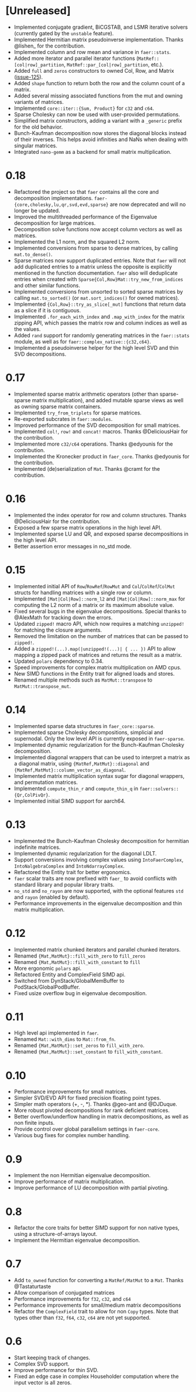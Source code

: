# [Unreleased]
- Implemented conjugate gradient, BiCGSTAB, and LSMR iterative solvers (currently gated by the `unstable` feature).
- Implemented Hermitian matrix pseudoinverse implementation. Thanks @lishen_ for the contribution.
- Implemented column and row mean and variance in `faer::stats`.
- Added more iterator and parallel iterator functions (`MatRef::[col|row]_partition`, `MatRef::par_[col|row]_partition`, etc.).
- Added `full` and `zeros` constructors to owned Col, Row, and Matrix ([issue-125](https://github.com/sarah-ek/faer-rs/issues/125)).
- Added `shape` function to return both the row and the column count of a matrix.
- Added several missing associated functions from the mut and owning variants of matrices.
- Implemented `core::iter::{Sum, Product}` for `c32` and `c64`.
- Sparse Cholesky can now be used with user-provided permutations.
- Simplified matrix constructors, adding a variant with a `_generic` prefix for the old behavior.
- Bunch-Kaufman decomposition now stores the diagonal blocks instead of their inverses. This helps avoid infinities and NaNs when dealing with singular matrices.
- Integrated `nano-gemm` as a backend for small matrix multiplication.

# 0.18
- Refactored the project so that `faer` contains all the core and decomposition implementations. `faer-{core,cholesky,lu,qr,svd,evd,sparse}` are now deprecated and will no longer be updated.
- Improved the multithreaded performance of the Eigenvalue decomposition for large matrices.
- Decomposition solve functions now accept column vectors as well as matrices.
- Implemented the L1 norm, and the squared L2 norm.
- Implemented conversions from sparse to dense matrices, by calling `mat.to_dense()`.
- Sparse matrices now support duplicated entries. Note that `faer` will not add duplicated entries to a matrix unless the opposite is explicitly mentioned in the function documentation. `faer` also will deduplicate entries when created with `Sparse{Col,Row}Mat::try_new_from_indices` and other similar functions.
- Implemented conversions from unsorted to sorted sparse matrices by calling `mat.to_sorted()` (or `mat.sort_indices()` for owned matrices).
- Implemented `{Col,Row}::try_as_slice[_mut]` functions that return data as a slice if it is contiguous.
- Implemented `.for_each_with_index` and `.map_with_index` for the matrix zipping API, which passes the matrix row and column indices as well as the values.
- Added `rand` support for randomly generating matrices in the `faer::stats` module, as well as for `faer::complex_native::{c32,c64}`.
- Implemented a pseudoinverse helper for the high level SVD and thin SVD decompositions.

# 0.17
- Implemented sparse matrix arithmetic operators (other than sparse-sparse matrix multiplication), and added mutable sparse views as well as owning sparse matrix containers.
- Implemented `try_from_triplets` for sparse matrices.
- Re-exported subcrates in `faer::modules`.
- Improved performance of the SVD decomposition for small matrices.
- Implemented `col!`, `row!` and `concat!` macros. Thanks @DeliciousHair for the contribution.
- Implemented more `c32/c64` operations. Thanks @edyounis for the contribution.
- Implemented the Kronecker product in `faer_core`. Thanks @edyounis for the contribution.
- Implemented (de)serialization of `Mat`. Thanks @cramt for the contribution.

# 0.16
- Implemented the index operator for row and column structures. Thanks @DeliciousHair for the contribution.
- Exposed a few sparse matrix operations in the high level API.
- Implemented sparse LU and QR, and exposed sparse decompositions in the high level API.
- Better assertion error messages in no_std mode.

# 0.15
- Implemented initial API of `Row`/`RowRef`/`RowMut` and `Col`/`ColRef`/`ColMut` structs for handling matrices with a single row or column.
- Implemented `[Mat|Col|Row]::norm_l2` and `[Mat|Col|Row]::norm_max` for computing the L2 norm of a matrix or its maximum absolute value.
- Fixed several bugs in the eigenvalue decompositions. Special thanks to @AlexMath for tracking down the errors.
- Updated `zipped!` macro API, which now requires a matching `unzipped!` for matching the closure arguments.
- Removed the limitation on the number of matrices that can be passed to `zipped!`.
- Added a `zipped!(...).map(|unzipped!(...)| { ... })` API to allow mapping a zipped pack of matrices and returns the result as a matrix.
- Updated `polars` dependency to 0.34.
- Speed improvements for complex matrix multiplication on AMD cpus.
- New SIMD functions in the Entity trait for aligned loads and stores.
- Renamed multiple methods such as `MatMut::transpose` to `MatMut::transpose_mut`.

# 0.14
- Implemented sparse data structures in `faer_core::sparse`.
- Implemented sparse Cholesky decompositions, simplicial and supernodal. Only the low level API is currently exposed in `faer-sparse`.
- Implemented dynamic regularization for the Bunch-Kaufman Cholesky decomposition.
- Implemented diagonal wrappers that can be used to interpret a matrix as a diagonal matrix, using `{MatRef,MatMut}::diagonal` and `{MatRef,MatMut}::column_vector_as_diagonal`.
- Implemented matrix multiplication syntax sugar for diagonal wrappers, and permutation matrices.
- Implemented `compute_thin_r` and `compute_thin_q` in `faer::solvers::{Qr,ColPivQr}`.
- Implemented initial SIMD support for aarch64.

# 0.13
- Implemented the Bunch-Kaufman Cholesky decomposition for hermitian indefinite matrices.
- Implemented dynamic regularization for the diagonal LDLT.
- Support conversions involving complex values using `IntoFaerComplex`, `IntoNalgebraComplex` and `IntoNdarrayComplex`.
- Refactored the Entity trait for better ergonomics.
- `faer` scalar traits are now prefixed with `faer_` to avoid conflicts with standard library and popular library traits.
- `no_std` and `no_rayon` are now supported, with the optional features `std` and `rayon` (enabled by default).
- Performance improvements in the eigenvalue decomposition and thin matrix multiplication.

# 0.12
- Implemented matrix chunked iterators and parallel chunked iterators.
- Renamed `{Mat,MatMut}::fill_with_zero` to `fill_zeros`
- Renamed `{Mat,MatMut}::fill_with_constant` to `fill`
- More ergonomic `polars` api.
- Refactored Entity and ComplexField SIMD api.
- Switched from DynStack/GlobalMemBuffer to PodStack/GlobalPodBuffer.
- Fixed usize overflow bug in eigenvalue decomposition.

# 0.11
- High level api implemented in `faer`.
- Renamed `Mat::with_dims` to `Mat::from_fn`.
- Renamed `{Mat,MatMut}::set_zeros` to `fill_with_zero`.
- Renamed `{Mat,MatMut}::set_constant` to `fill_with_constant`.

# 0.10
- Performance improvements for small matrices.
- Simpler SVD/EVD API for fixed precision floating point types.
- Simpler math operators (+, -, *). Thanks @geo-ant and @DJDuque.
- More robust pivoted decompositions for rank deficient matrices.
- Better overflow/underflow handling in matrix decompositions, as well as non finite inputs.
- Provide control over global parallelism settings in `faer-core`.
- Various bug fixes for complex number handling.

# 0.9
- Implement the non Hermitian eigenvalue decomposition.
- Improve performance of matrix multiplication.
- Improve performance of LU decomposition with partial pivoting.

# 0.8
- Refactor the core traits for better SIMD support for non native types, using a structure-of-arrays layout.
- Implement the Hermitian eigenvalue decomposition.

# 0.7
- Add `to_owned` function for converting a `MatRef/MatMut` to a `Mat`. Thanks @Tastaturtaste
- Allow comparison of conjugated matrices
- Performance improvements for `f32`, `c32`, and `c64`
- Performance improvements for small/medium matrix decompositions
- Refactor the `ComplexField` trait to allow for non `Copy` types. Note that types other than `f32`, `f64`, `c32`, `c64` are not yet supported.

# 0.6
- Start keeping track of changes.
- Complex SVD support.
- Improve performance for thin SVD.
- Fixed an edge case in complex Householder computation where the input vector is all zeros.
